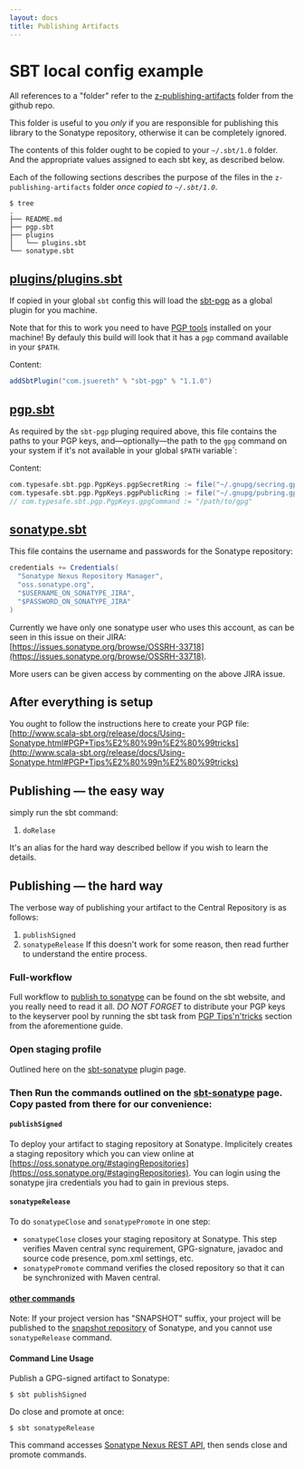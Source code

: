 ```yaml
---
layout: docs
title: Publishing Artifacts
---
```

# SBT local config example

All references to a "folder" refer to the [z-publishing-artifacts](https://github.com/busymachines/busymachines-commons/tree/master/z-publishing-artifacts) folder from the github repo.

This folder is useful to you _only_ if you are responsible for publishing this library to the Sonatype repository, otherwise it can be completely ignored.

The contents of this folder ought to be copied to your `~/.sbt/1.0` folder. And the appropriate values assigned to each sbt key, as described below.

Each of the following sections describes the purpose of the files in the `z-publishing-artifacts` folder *once copied to `~/.sbt/1.0`*.
```
$ tree
.
├── README.md
├── pgp.sbt
├── plugins
│   └── plugins.sbt
└── sonatype.sbt
```

## [plugins/plugins.sbt](https://github.com/busymachines/busymachines-commons/blob/master/z-publishing-artifacts/plugins/plugins.sbt)

If copied in your global `sbt` config this will load the [sbt-pgp](https://github.com/sbt/sbt-pgp) as a global plugin for you machine.

Note that for this to work you need to have [PGP tools](https://gpgtools.org/) installed on your machine! By defauly this build will look that it has a `pgp` command available in your `$PATH`.

Content:
```scala
addSbtPlugin("com.jsuereth" % "sbt-pgp" % "1.1.0")
```

## [pgp.sbt](https://github.com/busymachines/busymachines-commons/blob/master/z-publishing-artifacts/pgp.sbt)
As required by the `sbt-pgp` pluging required above, this file contains the paths to your PGP keys, and—optionally—the path to the `gpg` command on your system if it's not available in your global `$PATH` variable`:

Content:
```scala
com.typesafe.sbt.pgp.PgpKeys.pgpSecretRing := file("~/.gnupg/secring.gpg")
com.typesafe.sbt.pgp.PgpKeys.pgpPublicRing := file("~/.gnupg/pubring.gpg")
// com.typesafe.sbt.pgp.PgpKeys.gpgCommand := "/path/to/gpg"
```

## [sonatype.sbt](https://github.com/busymachines/busymachines-commons/blob/master/z-publishing-artifacts/sonatype.sbt)

This file contains the username and passwords for the Sonatype repository:

```scala
credentials += Credentials(
  "Sonatype Nexus Repository Manager",
  "oss.sonatype.org",
  "$USERNAME_ON_SONATYPE_JIRA",
  "$PASSWORD_ON_SONATYPE_JIRA"
)
```

Currently we have only one sonatype user who uses this account, as can be seen in this issue on their JIRA:
[https://issues.sonatype.org/browse/OSSRH-33718](https://issues.sonatype.org/browse/OSSRH-33718).

More users can be given access by commenting on the above JIRA issue.

## After everything is setup

You ought to follow the instructions here to create your PGP file:
[http://www.scala-sbt.org/release/docs/Using-Sonatype.html#PGP+Tips%E2%80%99n%E2%80%99tricks](http://www.scala-sbt.org/release/docs/Using-Sonatype.html#PGP+Tips%E2%80%99n%E2%80%99tricks)

## Publishing — the easy way

simply run the sbt command:
1. `doRelase`

It's an alias for the hard way described bellow if you wish to learn the details.

## Publishing — the hard way

The verbose way of publishing your artifact to the Central Repository is as follows:
1. `publishSigned`
2. `sonatypeRelease`
If this doesn't work for some reason, then read further to understand the entire process.

### Full-workflow

Full workflow to [publish to sonatype](http://www.scala-sbt.org/release/docs/Using-Sonatype.html#Using+Sonatype) can be found on the sbt website, and you really need to read it all. _DO NOT FORGET_ to distribute your PGP keys to the keyserver pool by running the sbt task from [PGP Tips'n'tricks](https://www.scala-sbt.org/release/docs/Using-Sonatype.html#PGP+Tips%E2%80%99n%E2%80%99tricks) section from the aforementione guide.

### Open staging profile

Outlined here on the [sbt-sonatype](https://github.com/xerial/sbt-sonatype/blob/master/workflow.md) plugin page.

### Then Run the commands outlined on the [sbt-sonatype](https://github.com/xerial/sbt-sonatype#publishing-your-artifact) page. Copy pasted from there for our convenience:

#### `publishSigned`

To deploy your artifact to staging repository at Sonatype. Implicitely creates a staging repository which you can view online at [https://oss.sonatype.org/#stagingRepositories](https://oss.sonatype.org/#stagingRepositories). You can login using the sonatype jira credentials you had to gain in previous steps.

#### `sonatypeRelease`

To do `sonatypeClose` and `sonatypePromote` in one step:
  * `sonatypeClose` closes your staging repository at Sonatype. This step verifies Maven central sync requirement, GPG-signature, javadoc
   and source code presence, pom.xml settings, etc.
  * `sonatypePromote` command verifies the closed repository so that it can be synchronized with Maven central.

#### [other commands](https://github.com/xerial/sbt-sonatype#available-commands)

Note: If your project version has "SNAPSHOT" suffix, your project will be published to the [snapshot repository](http://oss.sonatype.org/content/repositories/snapshots) of Sonatype, and you cannot use `sonatypeRelease` command.

#### Command Line Usage

Publish a GPG-signed artifact to Sonatype:
```
$ sbt publishSigned
```

Do close and promote at once:
```
$ sbt sonatypeRelease
```
This command accesses [Sonatype Nexus REST API](https://oss.sonatype.org/nexus-staging-plugin/default/docs/index.html), then sends close and promote commands.
